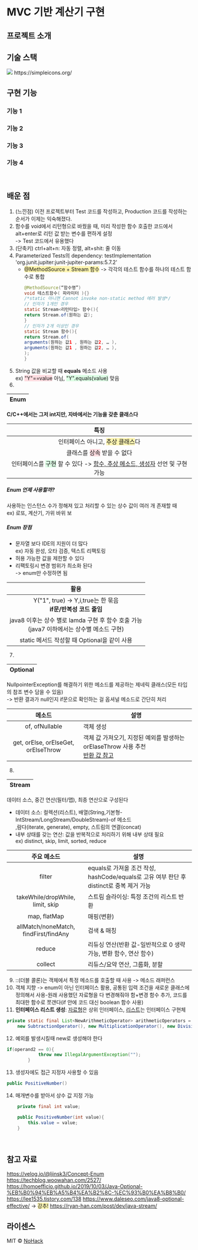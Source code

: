 # MVC 기반 계산기 구현

## 프로젝트 소개



## 기술 스택
<img src="https://img.shields.io/badge/이름-색깔?style=for-the-badge&logo=이름&logoColor=white">
https://simpleicons.org/

<br>

## 구현 기능

### 기능 1

### 기능 2

### 기능 3

### 기능 4

<br>

## 배운 점

1. (느낀점) 이전 프로젝트부터 Test 코드를 작성하고, Production 코드를 작성하는 순서가 이제는 익숙해졌다.
2. 함수를 void에서 리턴형으로 바꿨을 때, 미리 작성한 함수 호출한 코드에서 alt+enter로 리턴 값 받는 변수를 편하게 설정   
    -> Test 코드에서 유용했다
3. (단축키) ctrl+alt+n: 자동 정렬, alt+shit: 줄 이동
4. Parameterized Tests의 dependency: testImplementation 'org.junit.jupiter:junit-jupiter-params:5.7.2'
   - <span style='background-color: #fff5b1'>@MethodSource + Stream 함수</span> -> 각각의 테스트 함수를 하나의 테스트 함수로 통합
        ```java 
     @MethodSource(“함수명”)
     void 테스트함수( 파라미터 ){}
     /*static 아니면 Cannot invoke non-static method 에러 발생*/
     // 인자가 1개인 경우
     static Stream<리턴타입> 함수(){
       return Stream.of(원하는 값);
     }
     // 인자가 2개 이상인 경우
     static Stream 함수(){
     return Stream.of(
       arguments(원하는 값1 , 원하는 값2, … ),
       arguments(원하는 값1 , 원하는 값2, … ),
       );
     }
       
        ```
5. String 값을 비교할 때 **equals** 메소드 사용  
ex) <span style='background-color: #ffdce0'>"Y"==value</span> 아님, <span style='background-color: #dcffe4'>"Y".equals(value)</span> 맞음
6.
| Enum |
|:----:|
**C/C++에서는 그저 int지만, 자바에서는 기능을 갖춘 클래스다**

|                                                  특징                                                  |
|:----------------------------------------------------------------------------------------------------:|
|                  인터페이스 아니고, <span style='background-color: #fff5b1'>추상 클래스</span>다                   |
|                    클래스를 <span style='background-color: #ffdce0'>상속</span> 받을 수 없다                    | 
| 인터페이스를 <span style='background-color: #dcffe4'>구현</span> 할 수 있다 -> <u>함수, 추상 메소드, 생성자</u> 선언 및 구현 가능 |
##### Enum 언제 사용할까?
사용하는 인스턴스 수가 정해져 있고 처리할 수 있는 상수 값이 여러 개 존재할 때   
ex) 로또, 계산기, 가위 바위 보
##### Enum 장점
- 문자열 보다 IDE의 지원이 더 많다  
  ex) 자동 완성, 오타 검증, 텍스트 리팩토링
- 허용 가능한 값을 제한할 수 있다
- 리팩토링시 변경 범위가 최소화 된다  
-> enum만 수정하면 됨  

|                                활용                                |
|:----------------------------------------------------------------:|
|       Y("1", true) -> Y,i,true는 한 묶음<br>**if문/반복성 코드 줄임**        |
| java8 이후는 상수 별로 lamda 구현 후 함수 호출 가능 <br>(java7 이하에서는 상수별 메소드 구현) |
|                 static 메서드 작성할 때 Optional을 같이 사용                 |

7.
| Optional |
|:--------:|
NullpointerException를 해결하기 위한 메소드를 제공하는 제네릭 클래스(모든 타입의 참조 변수 담을 수 있음)  
-> 반환 결과가 null인지 if문으로 확인하는 걸 옵셔널 메소드로 간단히 처리 

|                 메소드                 | 설명                                                             |
|:-----------------------------------:|----------------------------------------------------------------|
|           of, ofNullable            | 객체 생성                                                          |
| get, orElse, orElseGet, orElseThrow | 객체 값 가져오기, 지정된 예외를 발생하는 orElaseThrow 사용 추천<br><a href="https://ksabs.tistory.com/237">반환 값 참고 |

8.
| Stream |
|:------:|
데이터 소스, 중간 연산(필터/맵), 최종 연산으로 구성된다    

- 데이터 소스: 컬렉션(리스트), 배열(String,기본형-IntStream/LongStream/DoubleStream)-of 메소드  
    ,람다(iterate, generate), empty, 스트림의 연결(concat) 
- 내부 상태를 갖는 연산: 값을 반복적으로 처리하기 위해 내부 상태 필요  
    ex) distinct, skip, limit, sorted, reduce

|                주요 메소드                 | 설명                                                                |
|:-------------------------------------:|-------------------------------------------------------------------|
|                filter                 | equals로 가져올 조건 작성, hashCode/equals로 고유 여부 판단 후 distinct로 중복 제거 가능 |      
|   takeWhile/dropWhile, limit, skip    | 스트림 슬라이싱: 특정 조건의 리스트 반환                                           |
|             map, flatMap              | 매핑(변환)                                                            |
| allMatch/noneMatch, findFirst/findAny | 검색 & 매칭                                                           |
|                reduce                 | 리듀싱 연산(반환 값-일반적으로 0 생략 가능, 변환 함수, 연산 함수)                          |
|                collect                | 리듀스/요약 연산, 그룹화, 분할                                                |
9. ::(더블 콜론)는 객체에서 특정 메소드를 호출할 때 사용 -> 메소드 래퍼런스
10. 객체 지향 -> enum이 아닌 인터페이스 활용, 공통된 입력 조건을 새로운 클래스에 정의해서 사용-원래 사용했던 자료형을 다 변경해줘야 함+변경 함수 추가, 코드를 최대한 함수로 쪼갠다(if 안에 코드 대신 boolean 함수 사용)
11. <b>인터페이스 리스트 생성</b>: <u>자료형</u>은 상위 인터페이스, <u>리스트</u>는 인터페이스 구현체
```java
private static final List<NewArithmeticOperator> arithmeticOperators = List.of(new AdditionOperator(),
    new SubtractionOperator(), new MultiplicationOperator(), new DivisionOperator());
```
12. 예외를 발생시킬때 new로 생성해야 한다
```java
if(operand2 == 0){
            throw new IllegalArgumentException("");
        }
```
13. 생성자에도 접근 지정자 사용할 수 있음
```java
public PositiveNumber()
```
14. 매개변수를 받아서 상수 값 지정 가능
```java
    private final int value;

    public PositiveNumber(int value){
        this.value = value;
    }
```
<br>  

## 참고 자료
https://velog.io/@ljinsk3/Concept-Enum
https://techblog.woowahan.com/2527/  
https://homoefficio.github.io/2019/10/03/Java-Optional-%EB%B0%94%EB%A5%B4%EA%B2%8C-%EC%93%B0%EA%B8%B0/
https://lee1535.tistory.com/138
https://www.daleseo.com/java8-optional-effective/ -> <span style='background-color: #fff5b1'>강추!</span>
https://ryan-han.com/post/dev/java-stream/
## 라이센스

MIT &copy; [NoHack](mailto:lbjp114@gmail.com)
